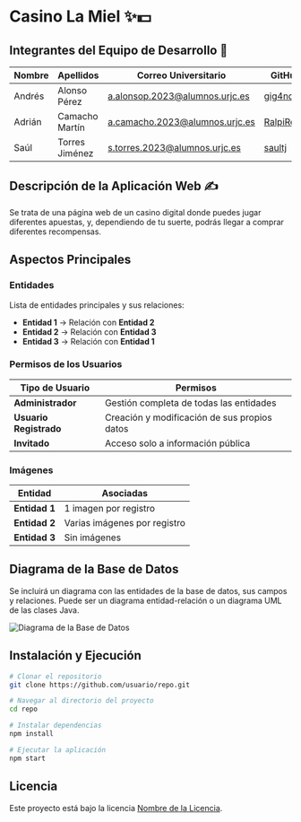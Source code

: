 # Casino La Miel ✨💵

## Integrantes del Equipo de Desarrollo 📝

| Nombre | Apellidos | Correo Universitario | GitHub |
|--------|----------|----------------------|--------|
| Andrés | Alonso Pérez | a.alonsop.2023@alumnos.urjc.es | [gig4ndr3s](https://github.com/gig4ndr3s) |
| Adrián | Camacho Martín | a.camacho.2023@alumnos.urjc.es | [RalpiRekt](https://github.com/RalpiRekt) |
| Saúl | Torres Jiménez | s.torres.2023@alumnos.urjc.es | [saultj](https://github.com/saultj) |

## Descripción de la Aplicación Web ✍️

Se trata de una página web de un casino digital donde puedes jugar diferentes apuestas, y, dependiendo de tu suerte, podrás llegar a comprar diferentes recompensas.

## Aspectos Principales

### Entidades

Lista de entidades principales y sus relaciones:

- **Entidad 1** → Relación con **Entidad 2**
- **Entidad 2** → Relación con **Entidad 3**
- **Entidad 3** → Relación con **Entidad 1**

### Permisos de los Usuarios

| Tipo de Usuario | Permisos |
|----------------|----------|
| **Administrador** | Gestión completa de todas las entidades |
| **Usuario Registrado** | Creación y modificación de sus propios datos |
| **Invitado** | Acceso solo a información pública |

### Imágenes

| Entidad | Asociadas |
|---------|----------|
| **Entidad 1** | 1 imagen por registro |
| **Entidad 2** | Varias imágenes por registro |
| **Entidad 3** | Sin imágenes |

## Diagrama de la Base de Datos

Se incluirá un diagrama con las entidades de la base de datos, sus campos y relaciones. Puede ser un diagrama entidad-relación o un diagrama UML de las clases Java.

![Diagrama de la Base de Datos](ruta/a/diagrama.png)

## Instalación y Ejecución

```sh
# Clonar el repositorio
git clone https://github.com/usuario/repo.git

# Navegar al directorio del proyecto
cd repo

# Instalar dependencias
npm install

# Ejecutar la aplicación
npm start
```

## Licencia

Este proyecto está bajo la licencia [Nombre de la Licencia](https://opensource.org/licenses/tipo).

